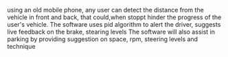 
using an old mobile phone, any user can detect the distance from the vehicle in front and back, that could,when stoppt hinder the progress of the user's vehicle. 
The software uses pid algorithm to alert the driver, suggests live feedback on the brake, stearing levels
The software will also assist in parking by providing suggestion on space, rpm, steering levels and technique
